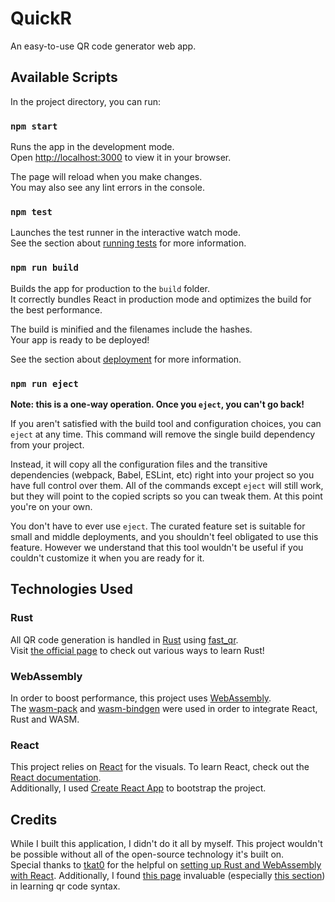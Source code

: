 # QuickR

An easy-to-use QR code generator web app.

## Available Scripts

In the project directory, you can run:

### `npm start`

Runs the app in the development mode.\
Open [http://localhost:3000](http://localhost:3000) to view it in your browser.

The page will reload when you make changes.\
You may also see any lint errors in the console.

### `npm test`

Launches the test runner in the interactive watch mode.\
See the section about [running tests](https://facebook.github.io/create-react-app/docs/running-tests) for more information.

### `npm run build`

Builds the app for production to the `build` folder.\
It correctly bundles React in production mode and optimizes the build for the best performance.

The build is minified and the filenames include the hashes.\
Your app is ready to be deployed!

See the section about [deployment](https://facebook.github.io/create-react-app/docs/deployment) for more information.

### `npm run eject`

**Note: this is a one-way operation. Once you `eject`, you can't go back!**

If you aren't satisfied with the build tool and configuration choices, you can `eject` at any time. This command will remove the single build dependency from your project.

Instead, it will copy all the configuration files and the transitive dependencies (webpack, Babel, ESLint, etc) right into your project so you have full control over them. All of the commands except `eject` will still work, but they will point to the copied scripts so you can tweak them. At this point you're on your own.

You don't have to ever use `eject`. The curated feature set is suitable for small and middle deployments, and you shouldn't feel obligated to use this feature. However we understand that this tool wouldn't be useful if you couldn't customize it when you are ready for it.

## Technologies Used

### Rust
All QR code generation is handled in [Rust](https://www.rust-lang.org/) using [fast_qr](https://github.com/erwanvivien/fast_qr).\
Visit [the official page](https://www.rust-lang.org/learn) to check out various ways to learn Rust!

### WebAssembly
In order to boost performance, this project uses [WebAssembly](https://webassembly.org).\
The [wasm-pack](https://github.com/rustwasm/wasm-pack) and [wasm-bindgen](https://github.com/rustwasm/wasm-bindgen) were used in order to integrate React, Rust and WASM.

### React
This project relies on [React](https://react.dev/) for the visuals. To learn React, check out the [React documentation](https://reactjs.org/).\
Additionally, I used [Create React App](https://github.com/facebook/create-react-app) to bootstrap the project.

## Credits
While I built this application, I didn't do it all by myself. This project wouldn't be possible without all of the open-source technology it's built on.\
Special thanks to [tkat0](https://github.com/tkat0) for the helpful on [setting up Rust and WebAssembly with React](https://www.tkat0.dev/posts/how-to-create-a-react-app-with-rust-and-wasm/). Additionally, I found [this page](https://www.barcodefaq.com/2d/qr-code/) invaluable (especially [this section](https://www.barcodefaq.com/2d/qr-code/#Common_Uses)) in learning qr code syntax.
